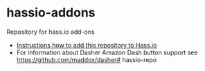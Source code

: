 # hassio-addons
Repository for hass.io add-ons

 - [Instructions how to add this repository to Hass.io](https://home-assistant.io/hassio/installing_third_party_addons/)
 - For information about Dasher Amazon Dash button support see https://github.com/maddox/dasher# hassio-repo
